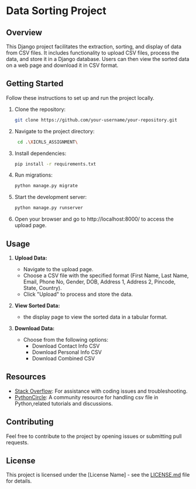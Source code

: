 # Data Sorting Project

## Overview

This Django project facilitates the extraction, sorting, and display of data from CSV files. It includes functionality to upload CSV files, process the data, and store it in a Django database. Users can then view the sorted data on a web page and download it in CSV format.

## Getting Started

Follow these instructions to set up and run the project locally.

1. Clone the repository:

    ```bash
    git clone https://github.com/your-username/your-repository.git
    ```

2. Navigate to the project directory:

    ```bash
     cd .\XICRLS_ASSIGNMENT\
    ```

3. Install dependencies:

    ```bash
    pip install -r requirements.txt
    ```

4. Run migrations:

    ```bash
    python manage.py migrate
    ```

5. Start the development server:

    ```bash
    python manage.py runserver
    ```

6. Open your browser and go to http://localhost:8000/ to access the upload page.

## Usage

1. **Upload Data:**
   - Navigate to the upload page.
   - Choose a CSV file with the specified format (First Name, Last Name, Email, Phone No, Gender, DOB, Address 1, Address 2, Pincode, State, Country).
   - Click "Upload" to process and store the data.

2. **View Sorted Data:**
   - the display page to view the sorted data in a tabular format.

3. **Download Data:**
   - Choose from the following options:
     - Download Contact Info CSV
     - Download Personal Info CSV
     - Download Combined CSV
     
## Resources

- [Stack Overflow](https://stackoverflow.com/): For assistance with coding issues and troubleshooting.
- [PythonCircle](https://www.pythoncircle.com/): A community resource for handling csv file in Python,related tutorials and discussions.

## Contributing

Feel free to contribute to the project by opening issues or submitting pull requests.

## License

This project is licensed under the [License Name] - see the [LICENSE.md](LICENSE.md) file for details.
